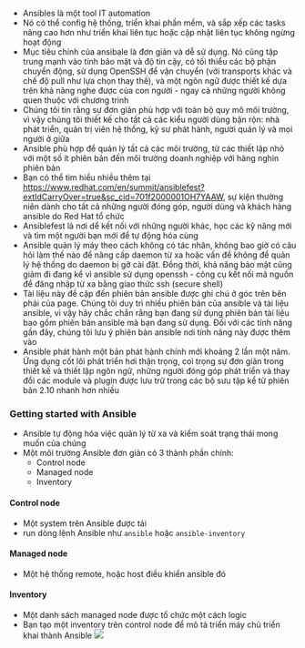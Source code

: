 - Ansibles là một tool IT automation
- Nó có thể config hệ thống, triển khai phần mềm, và sắp xếp các tasks nâng cao hơn như triển khai liên tục hoặc cập nhật liên tục không ngừng hoạt động
- Mục tiêu chính của ansibale là đơn giản và dễ sử dụng. Nó cũng tập trung mạnh vào tính bảo mật và độ tin cậy, có tối thiểu các bộ phận chuyển động, sử dụng OpenSSH để vận chuyển (với transports khác và chế độ pull như lựa chọn thay thế), và một ngôn ngữ được thiết kế dựa trên khả năng nghe được của con người - ngay cả những người không quen thuộc với chương trình
- Chúng tôi tin rằng sự đơn giản phù hợp với toàn bộ quy mô môi trường, vì vậy chúng tôi thiết kế cho tất cả các kiểu người dùng bận rộn: nhà phát triển, quản trị viên hệ thống, kỹ sư phát hành, người quản lý và mọi người ở giữa
- Ansible phù hợp để quản lý tất cả các môi trường, từ các thiết lập nhỏ với một số ít phiên bản đến môi trường doanh nghiệp với hàng nghìn phiên bản
- Bạn có thể tìm hiểu nhiều thêm tại https://www.redhat.com/en/summit/ansiblefest?extIdCarryOver=true&sc_cid=701f2000001OH7YAAW, sự kiện thường niên dành cho tất cả những người đóng góp, người dùng và khách hàng ansible do Red Hat tổ chức
- Ansiblefest là nơi dể kết nối với những người khác, học các kỹ năng mới và tìm một người bạn mới để tự động hóa cùng
- Ansible quản lý máy theo cách không có tác nhân, không bao giờ có câu hỏi làm thế nào để nâng cấp daemon từ xa hoặc vấn đề không để quản lý hệ thống do daemon bị gỡ cài đặt. Đồng thời, khả năng bảo mật cũng giảm đi đang kể vì ansible sử dụng openssh - công cụ kết nối mã nguồn để đăng nhập từ xa bằng giao thức ssh (secure shell)
- Tài liệu này đề cập đến phiên bản ansible được ghi chú ở góc trên bên phải của page. Chúng tôi duy trì nhiều phiên bản của ansible và tài liệu ansible, vì vậy hãy chắc chắn rằng bạn đang sử dụng phiên bản tài liệu bao gồm phiên bản ansible mà bạn đang sử dụng. Đối với các tính năng gần đây, chúng tôi lưu ý phiên bản ansible nơi tính năng này được thêm vào
- Ansible phát hành một bản phát hành chính mới khoảng 2 lần một năm. Ứng dụng cốt lõi phát triển hơi thận trọng, coi trọng sự đơn giản trong thiết kế và thiết lập ngôn ngữ, những người đóng góp phát triển và thay đổi các module và plugin được lưu trữ trong các bộ sưu tập kể từ phiên bản 2.10 nhanh hơn nhiều
### Getting started with Ansible
- Ansible tự động hóa việc quản lý từ xa và kiểm soát trạng thái mong muốn của chúng
- Một môi trường Ansible đơn giản có 3 thành phần chính:
  - Control node
  - Managed node
  - Inventory 
#### Control node
- Một system trên Ansible được tải
- run dòng lệnh Ansible như `ansible` hoặc `ansible-inventory`
#### Managed node
- Một hệ thống remote, hoặc host điều khiển ansible đó
#### Inventory
- Một danh sách managed node được tổ chức một cách logic
- Bạn tạo một inventory trên control node để mô tả triển máy chủ triển khai thành Ansible
![](https://hackmd.io/_uploads/HJJEMx0Sn.png)
